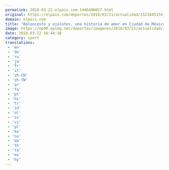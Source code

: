 ```yaml
---
permalink: 2018-03-22-elpais.com-1446496027.html
original: https://elpais.com/deportes/2018/03/21/actualidad/1521645154_782622.html#?ref=rss&format=simple&link=link
domain: elpais.com
title: "Baloncesto y ajolotes, una historia de amor en Ciudad de México"
image: https://ep00.epimg.net/deportes/imagenes/2018/03/21/actualidad/1521645154_782622_1521645350_rrss_normal.jpg
date: 2018-03-22 16:44:38
category: sport
translations: 
 - 'en'
 - 'de'
 - 'ru'
 - 'ja'
 - 'fr'
 - 'it'
 - 'zh-CN'
 - 'zh-TW'
 - 'ar'
 - 'fa'
 - 'pt'
 - 'hi'
 - 'tr'
 - 'id'
 - 'nl'
 - 'sv'
 - 'vi'
 - 'pl'
 - 'ko'
 - 'no'
 - 'da'
 - 'th'
 - 'ta'
 - 'ms'
 - 'hy'
---
```


